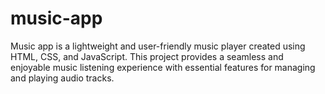 # music-app
Music app is a lightweight and user-friendly music player created using HTML, CSS, and JavaScript. This project provides a seamless and enjoyable music listening experience with essential features for managing and playing audio tracks.
